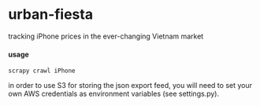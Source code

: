 # urban-fiesta
tracking iPhone prices in the ever-changing Vietnam market

#### usage

```
scrapy crawl iPhone
```

in order to use S3 for storing the json export feed, you will need to set your own AWS credentials as environment variables (see settings.py).
